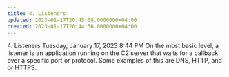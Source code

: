 ```yaml
---
title: 4. Listeners
updated: 2023-01-17T20:45:08.0000000+04:00
created: 2023-01-17T20:44:56.0000000+04:00
---
```


4\. Listeners
Tuesday, January 17, 2023
8:44 PM
On the most basic level, a listener is an application running on the C2 server that waits for a callback over a specific port or protocol. Some examples of this are DNS, HTTP, and or HTTPS.

